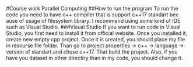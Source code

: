 #Course work Parallel Computing
##How to run the program
To run the code you need to have c++ compiler that is support c++17 standart bec
ause of usage of filesystem library. I recommend using some kind of IDE such as
Visual Studio.
###Visual Studio
If you want to run code in Visual Studio, you first need to install it from official website. Once you installed it, create new empty cpp project. Once it is created, you should place my file in resourse file folder. Than go to project properties -> c++ -> language -> version of standart and chose c++17. That build the project. Also, if you have you dataset in other directiry than in my code, you should change it.
